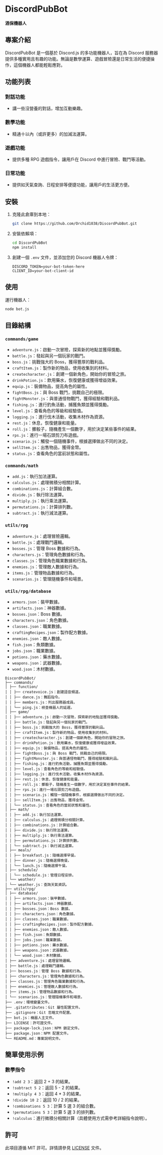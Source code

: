 # DiscordPubBot

**酒保機器人**

## 專案介紹

DiscordPubBot 是一個基於 Discord.js 的多功能機器人，旨在為 Discord 服務器提供多種實用且有趣的功能。無論是數學運算、遊戲冒險還是日常生活的便捷操作，這個機器人都能輕鬆應對。

## 功能列表

### 對話功能

- 講一些沒營養的對話，增加互動樂趣。

### 數學功能

- 精通十以內（或許更多）的加減法運算。

### 遊戲功能

- 提供多種 RPG 遊戲指令，讓用戶在 Discord 中進行冒險、戰鬥等活動。

### 日常功能

- 提供如天氣查詢、日程安排等便捷功能，讓用戶的生活更方便。

## 安裝

1. 克隆此倉庫到本地：

   ```sh
   git clone https://github.com/Orchid1038/DiscordPubBot.git
   ```

2. 安裝依賴項：

   ```sh
   cd DiscordPubBot
   npm install
   ```

3. 創建一個 `.env` 文件，並添加您的 Discord 機器人令牌：
   ```env
   DISCORD_TOKEN=your-bot-token-here
   CLIENT_ID=your-bot-client-id
   ```

## 使用

運行機器人：

```sh
node bot.js
```

## 目錄結構

### `commands/game`

- `adventure.js`：啟動一次冒險，探索新的地點並獲得獎勵。
- `battle.js`：發起與另一個玩家的戰鬥。
- `boss.js`：挑戰強大的 Boss，獲得豐厚的戰利品。
- `craftItem.js`：製作新的物品，使用收集到的材料。
- `createcharacter.js`：創建一個新角色，開始你的冒險之旅。
- `drinkPotion.js`：飲用藥水，恢復健康或獲得增益效果。
- `equip.js`：裝備物品，提高角色的屬性。
- `fightBoss.js`：與 Boss 戰鬥，挑戰自己的極限。
- `fightMonster.js`：與普通怪物戰鬥，獲得經驗和戰利品。
- `fishing.js`：進行釣魚活動，捕獲魚類並獲得獎勵。
- `level.js`：查看角色的等級和經驗值。
- `logging.js`：進行伐木活動，收集木材作為資源。
- `rest.js`：休息，恢復健康和能量。
- `roll.js`：擲骰子，隨機產生一個數字，用於決定某些事件的結果。
- `rps.js`：進行一場石頭剪刀布遊戲。
- `scenario.js`：觸發一個隨機事件，根據選擇做出不同的決定。
- `sellItem.js`：出售物品，獲得金幣。
- `status.js`：查看角色的當前狀態和屬性。

### `commands/math`

- `add.js`：執行加法運算。
- `calculus.js`：處理微積分相關計算。
- `combinations.js`：計算組合數。
- `divide.js`：執行除法運算。
- `multiply.js`：執行乘法運算。
- `permutations.js`：計算排列數。
- `subtract.js`：執行減法運算。

### `utils/rpg`

- `adventure.js`：處理冒險邏輯。
- `battle.js`：處理戰鬥邏輯。
- `bosses.js`：管理 Boss 數據和行為。
- `characters.js`：管理角色數據和行為。
- `classes.js`：管理角色職業數據和行為。
- `enemies.js`：管理敵人數據和行為。
- `items.js`：管理物品數據和行為。
- `scenarios.js`：管理隨機事件和場景。

### `utils/rpg/database`

- `armors.json`：裝甲數據。
- `artifacts.json`：神器數據。
- `bosses.json`：Boss 數據。
- `characters.json`：角色數據。
- `classes.json`：職業數據。
- `craftingRecipes.json`：製作配方數據。
- `enemies.json`：敵人數據。
- `fish.json`：魚類數據。
- `jobs.json`：職業數據。
- `potions.json`：藥水數據。
- `weapons.json`：武器數據。
- `wood.json`：木材數據。

```plaintext
DiscordPubBot/
├── commands/
│ ├── function/
│ │ ├── createvoice.js：創建語音頻道。
│ │ ├── dance.js：舞蹈指令。
│ │ ├── members.js：列出服務器成員。
│ │ └── ping.js：檢查機器人的延遲。
│ ├── game/
│ │ ├── adventure.js：啟動一次冒險，探索新的地點並獲得獎勵。
│ │ ├── battle.js：發起與另一個玩家的戰鬥。
│ │ ├── boss.js：挑戰強大的 Boss，獲得豐厚的戰利品。
│ │ ├── craftItem.js：製作新的物品，使用收集到的材料。
│ │ ├── createcharacter.js：創建一個新角色，開始你的冒險之旅。
│ │ ├── drinkPotion.js：飲用藥水，恢復健康或獲得增益效果。
│ │ ├── equip.js：裝備物品，提高角色的屬性。
│ │ ├── fightBoss.js：與 Boss 戰鬥，挑戰自己的極限。
│ │ ├── fightMonster.js：與普通怪物戰鬥，獲得經驗和戰利品。
│ │ ├── fishing.js：進行釣魚活動，捕獲魚類並獲得獎勵。
│ │ ├── level.js：查看角色的等級和經驗值。
│ │ ├── logging.js：進行伐木活動，收集木材作為資源。
│ │ ├── rest.js：休息，恢復健康和能量。
│ │ ├── roll.js：擲骰子，隨機產生一個數字，用於決定某些事件的結果。
│ │ ├── rps.js：進行一場石頭剪刀布遊戲。
│ │ ├── scenario.js：觸發一個隨機事件，根據選擇做出不同的決定。
│ │ ├── sellItem.js：出售物品，獲得金幣。
│ │ └── status.js：查看角色的當前狀態和屬性。
│ ├── math/
│ │ ├── add.js：執行加法運算。
│ │ ├── calculus.js：處理微積分相關計算。
│ │ ├── combinations.js：計算組合數。
│ │ ├── divide.js：執行除法運算。
│ │ ├── multiply.js：執行乘法運算。
│ │ ├── permutations.js：計算排列數。
│ │ └── subtract.js：執行減法運算。
│ ├── meals/
│ │ ├── breakfast.js：隨機選擇早餐。
│ │ ├── dinner.js：隨機選擇晚餐。
│ │ └── lunch.js：隨機選擇午餐。
│ ├── schedule/
│ │ └── schedule.js：管理日程安排。
│ └── weather/
│ └── weather.js：查詢天氣資訊。
├── utils/rpg/
│ ├── database/
│ │ ├── armors.json：裝甲數據。
│ │ ├── artifacts.json：神器數據。
│ │ ├── bosses.json：Boss 數據。
│ │ ├── characters.json：角色數據。
│ │ ├── classes.json：職業數據。
│ │ ├── craftingRecipes.json：製作配方數據。
│ │ ├── enemies.json：敵人數據。
│ │ ├── fish.json：魚類數據。
│ │ ├── jobs.json：職業數據。
│ │ ├── potions.json：藥水數據。
│ │ ├── weapons.json：武器數據。
│ │ └── wood.json：木材數據。
│ ├── adventure.js：處理冒險邏輯。
│ ├── battle.js：處理戰鬥邏輯。
│ ├── bosses.js：管理 Boss 數據和行為。
│ ├── characters.js：管理角色數據和行為。
│ ├── classes.js：管理角色職業數據和行為。
│ ├── enemies.js：管理敵人數據和行為。
│ ├── items.js：管理物品數據和行為。
│ └── scenarios.js：管理隨機事件和場景。
├── .env：環境變量文件。
├── .gitattributes：Git 屬性配置文件。
├── .gitignore：Git 忽略文件配置。
├── bot.js：機器人主文件。
├── LICENSE：許可證文件。
├── package-lock.json：NPM 鎖定文件。
├── package.json：NPM 配置文件。
└── README.md：專案說明文件。
```

## 簡單使用示例

### 數學指令

- `!add 2 3`：返回 2 + 3 的結果。
- `!subtract 5 2`：返回 5 - 2 的結果。
- `!multiply 4 3`：返回 4 \* 3 的結果。
- `!divide 10 2`：返回 10 / 2 的結果。
- `!combinations 5 3`：計算 5 選 3 的組合數。
- `!permutations 5 3`：計算 5 選 3 的排列數。
- `!calculus`：進行微積分相關計算（具體使用方式需參考詳細指令說明）。


## 許可

此項目遵循 MIT 許可。詳情請參見 [LICENSE](LICENSE) 文件。
